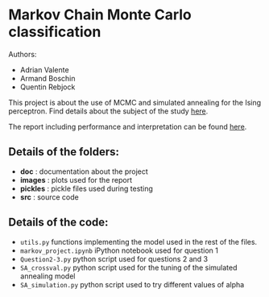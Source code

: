 # Markov Chain Monte Carlo classification

Authors:
   * Adrian Valente
   * Armand Boschin
   * Quentin Rebjock

This project is about the use of MCMC and simulated annealing for the Ising perceptron.
Find details about the subject of the study [here](https://github.com/armand33/markov_project/blob/master/doc/subject.pdf).

The report including performance and interpretation can be found [here](https://github.com/armand33/markov_project/blob/master/report.pdf).

## Details of the folders:
 * **doc** : documentation about the project
 * **images** : plots used for the report
 * **pickles** : pickle files used during testing
 * **src** : source code
 
## Details of the code:
 * `utils.py` functions implementing the model used in the rest of the files.
 * `markov_project.ipynb` iPython notebook used for question 1
 * `Question2-3.py` python script used for questions 2 and 3
 * `SA_crossval.py` python script used for the tuning of the simulated annealing model
 * `SA_simulation.py` python script used to try different values of alpha
